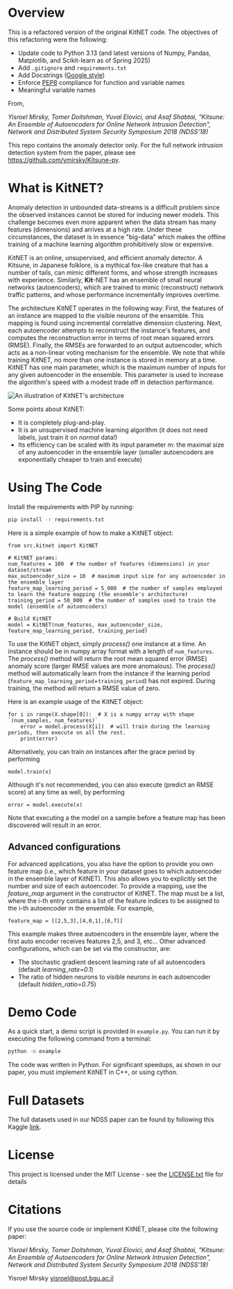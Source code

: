 # Overview
This is a refactored version of the original KitNET code. The objectives of this refactoring were the following:
- Update code to Python 3.13 (and latest versions of Numpy, Pandas, Matplotlib, and Scikit-learn as of Spring 2025)
- Add `.gitignore` and `requirements.txt`
- Add Docstrings ([Google style](https://google.github.io/styleguide/pyguide.html))
- Enforce [PEP8](https://peps.python.org/pep-0008/#function-and-variable-names) compliance for function and variable names
- Meaningful variable names

From,

*Yisroel Mirsky, Tomer Doitshman, Yuval Elovici, and Asaf Shabtai, "Kitsune: An Ensemble of Autoencoders for Online Network Intrusion Detection", Network and Distributed System Security Symposium 2018 (NDSS'18)*

This repo contains the anomaly detector only. For the full network intrusion detection system from the paper, please see https://github.com/ymirsky/Kitsune-py.

# What is KitNET?
Anomaly detection in unbounded data-streams is a difficult problem since the observed instances cannot be stored for inducing newer models. This challenge becomes even more apparent when the data stream has many features (dimensions) and arrives at a high rate. Under these circumstances, the dataset is in essence "big-data" which makes the offline training of a machine learning algorithm prohibitively slow or expensive. 

KitNET is an online, unsupervised, and efficient anomaly detector. A Kitsune, in Japanese folklore, is a mythical fox-like creature that has a number of tails, can mimic different forms, and whose strength increases with experience. Similarly, **Kit**-NET  has an ensemble of small neural networks (autoencoders), which are trained to mimic (reconstruct) network traffic patterns, and whose performance incrementally improves overtime. 

The architecture KitNET operates in the following way: First, the features of an instance are mapped to the visible neurons of the ensemble. This mapping is found using incremental correlative dimension clustering. Next, each autoencoder attempts to reconstruct the instance's features, and computes the reconstruction error in terms of root mean squared errors (RMSE). Finally, the RMSEs are forwarded to an output autoencoder, which acts as a non-linear voting mechanism for the ensemble. We note that while training KitNET, no more than one instance is stored in memory at a time. KitNET has one main parameter, which is the maximum number of inputs for any given autoencoder in the ensemble. This parameter is used to increase the algorithm's speed with a modest trade off in detection performance.

![An illustration of KitNET's architecture](https://raw.githubusercontent.com/ymirsky/KitNET-py/master/KitNET_fig.png)
 
Some points about KitNET:
* It is completely plug-and-play.
* It is an unsupervised machine learning algorithm (it does not need labels, just train it on *normal* data!)
* Its efficiency can be scaled with its input parameter m: the maximal size of any autoencoder in the ensemble layer (smaller autoencoders are exponentially cheaper to train and execute)


# Using The Code
Install the requirements with PIP by running:
```sh
pip install -r requirements.txt
```

Here is a simple example of how to make a KitNET object:
```
from src.kitnet import KitNET

# KitNET params:
num_features = 100  # the number of features (dimensions) in your dataset/stream
max_autoencoder_size = 10  # maximum input size for any autoencoder in the ensemble layer
feature_map_learning_period = 5_000  # the number of samples employed to learn the feature mapping (the ensemble's architecture)
training_period = 50_000  # the number of samples used to train the model (ensemble of autoencoders)

# Build KitNET
model = KitNET(num_features, max_autoencoder_size, feature_map_learning_period, training_period)
```

To use the KitNET object, simply *process()* one instance at a time. An instance should be in numpy array format with a length of `num_features`. The *process()* method will return the root mean squared error (RMSE) anomaly score (larger RMSE values are more anomalous). The *process()* method will automatically learn from the instance if the learning period (`feature_map_learning_period`+`training_period`) has not expired. During training, the method will return a RMSE value of zero.

Here is an example usage of the KitNET object:
```
for i in range(X.shape[0]):  # X is a numpy array with shape `(num_samples, num_features)`
    error = model.process(X[i])  # will train during the learning periods, then execute on all the rest.
    print(error)
```

Alternatively, you can train on instances after the grace period by performing
```
model.train(x)
```
Although it's not recommended, you can also execute (predict an RMSE score) at any time as well, by performing
```
error = model.execute(x)
```
Note that executing a the model on a sample before a feature map has been discovered will result in an error.

## Advanced configurations
For advanced applications, you also have the option to provide you own feature map (i.e., which feature in your dataset goes to which autoencoder in the ensemble layer of KitNET). This also allows you to explicitly set the number and size of each autoencoder. To provide a mapping, use the *feature_map* argument in the constructor of KitNET. The map must be a list, where the i-th entry contains a list of the feature indices to be assigned to the i-th autoencoder in the ensemble. For example,
```
feature_map = [[2,5,3],[4,0,1],[6,7]] 
```
This example makes three autoencoders in the ensemble layer, where the first auto encoder receives features 2,5, and 3, etc...
Other advanced configurations, which can be set via the constructor, are:
* The stochastic gradient descent learning rate of all autoencoders (default *learning_rate=0.1*)
* The ratio of hidden neurons to visible neurons in each autoencoder (default *hidden_ratio=0.75*) 

# Demo Code
As a quick start, a demo script is provided in `example.py`. You can run it by executing the following command from a terminal:
```sh
python -m example
```
The code was written in Python.
For significant speedups, as shown in our paper, you must implement KitNET in C++, or using cython.

# Full Datasets
The full datasets used in our NDSS paper can be found by following this Kaggle [link](https://www.kaggle.com/datasets/ymirsky/network-attack-dataset-kitsune).

# License
This project is licensed under the MIT License - see the [LICENSE.txt](LICENSE.txt) file for details

# Citations
If you use the source code or implement KitNET, please cite the following paper:

*Yisroel Mirsky, Tomer Doitshman, Yuval Elovici, and Asaf Shabtai, "Kitsune: An Ensemble of Autoencoders for Online Network Intrusion Detection", Network and Distributed System Security Symposium 2018 (NDSS'18)*

Yisroel Mirsky
yisroel@post.bgu.ac.il

